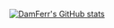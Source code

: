 [![DamFerr's GitHub stats](https://github-readme-stats.vercel.app/apiDamFerr=anuraghazra)](https://github.com/DamFerr/github-readme-stats)
